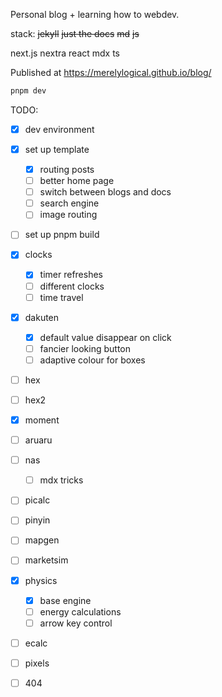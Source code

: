 Personal blog + learning how to webdev.

stack:
~~jekyll~~
~~just the docs~~
~~md~~
~~js~~

next.js
nextra
react
mdx
ts

Published at https://merelylogical.github.io/blog/

```bash
pnpm dev
```

TODO:

- [x] dev environment
- [x] set up template
  - [x] routing posts
  - [ ] better home page
  - [ ] switch between blogs and docs
  - [ ] search engine
  - [ ] image routing
- [ ] set up pnpm build
- [x] clocks
  - [x] timer refreshes
  - [ ] different clocks
  - [ ] time travel
- [x] dakuten
  - [x] default value disappear on click
  - [ ] fancier looking button
  - [ ] adaptive colour for boxes
- [ ] hex
- [ ] hex2
- [x] moment
- [ ] aruaru
- [ ] nas
  - [ ] mdx tricks
- [ ] picalc
- [ ] pinyin
- [ ] mapgen
- [ ] marketsim
- [x] physics
  - [x] base engine
  - [ ] energy calculations
  - [ ] arrow key control
- [ ] ecalc
- [ ] pixels
- [ ] 404

